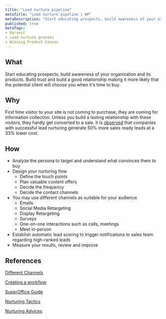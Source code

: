 ```yaml
---
title: "Lead nurture pipeline"
metaTitle: "Lead nurture pipeline | WP"
metaDescription: "Start educating prospects, build awareness of your organization and its products. Build trust and build a good relationship making it more likely that the potential client will choose you when it's time to buy."
published: true
metaTags:
- Harvest
- Lead nurture process
- Winning Product Canvas
---
```


## What
Start educating prospects, build awareness of your organization and its products. Build trust and build a good relationship making it more likely that the potential client will choose you when it's time to buy.

## Why
First time visitor to your site is not coming to purchase, they are coming for information collection. Unless you build a lasting relationship with these visitors, they hardly get converted to a sale. It is [observed](https://www.invespcro.com/blog/lead-nurturing/) that companies with successful lead nurturing generate 50% more sales ready leads at a 33% lower cost.


## How
- Analyze the persona to target and understand what convinces them to buy 
- Design your nurturing flow
  - Define the touch points
  - Plan valuable content offers
  - Decide the frequency
  - Decide the contact channels 
- You may use different channels as suitable for your audience
  - Emails
  - Social Media Retargeting
  - Display Retargeting
  - Surveys
  - One-on-one interactions such as calls, meetings
  - Meet in-person
- Establish automatic lead scoring to trigger notifications to sales team regarding high-ranked leads 
- Measure your results, review and improve

## References
[Different Channels](https://databox.com/lead-nurturing-strategy)

[Creating a workflow](https://www.smartbugmedia.com/blog/lead-nurturing-workflow)

[SuperOffice Guide](https://www.superoffice.com/blog/lead-nurturing-strategy/)

[Nurturing Tactics](https://blog.hubspot.com/marketing/7-effective-lead-nurturing-tactics)

[Nurturing Advices](https://www.trewmarketing.com/smartmarketingblog/smartmarketingblog/hubspot/build-a-lead-nurturing-campaign-in-10-easy-steps/)

